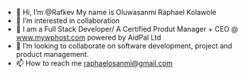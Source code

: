 - 👋 Hi, I’m @Rafkev My name is Oluwasanmi Raphael Kolawole
- 👀 I’m interested in collaboration 
- 🌱 I am a Full Stack Developer/ A Certified Produt Manager + CEO @ www.mywphost.com powered by AidPal Ltd 
- 💞️ I’m looking to collaborate on software development, project and product management.
- 📫 How to reach me raphaelosanmi@gmail.com

<!---
Rafkev/Rafkev is a ✨ special ✨ repository because its `README.md` (this file) appears on your GitHub profile.
You can click the Preview link to take a look at your changes.
--->

